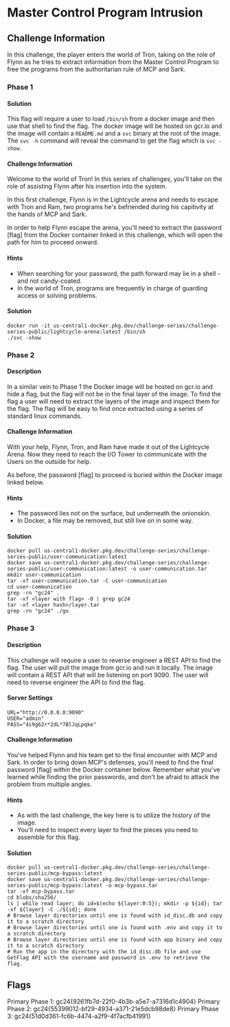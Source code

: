 # Master Control Program Intrusion

## Challenge Information

In this challenge, the player enters the world of Tron, taking on the role of
Flynn as he tries to extract information from the Master Control Program to
free the programs from the authoritarian rule of MCP and Sark.

### Phase 1

#### Solution

This flag will require a user to load `/bin/sh` from a docker image and then
use that shell to find the flag. The docker image will be hosted on gcr.io
and the image will contain a `README.md` and a `svc` binary at the root of 
the image. The `svc -h` command will reveal the command to get the flag which
is `svc -show`.

#### Challenge Information

Welcome to the world of Tron! In this series of challenges, you'll take on
the role of assisting Flynn after his insertion into the system.

In this first challenge, Flynn is in the Lightcycle arena and needs to
escape with Tron and Ram, two programs he's befriended during his capitivity
at the hands of MCP and Sark.

In order to help Flynn escape the arena, you'll need to extract the password [flag] 
from the Docker container linked in this challenge, which will open the path
for him to proceed onward.

#### Hints

* When searching for your password, the path forward may lie in a shell - and not candy-coated.
* In the world of Tron, programs are frequently in charge of guarding access or solving problems.

#### Solution

```
docker run -it us-central1-docker.pkg.dev/challenge-series/challenge-series-public/lightcycle-arena:latest /bin/sh
./svc -show
```

### Phase 2


#### Description

In a similar vein to Phase 1 the Docker image will be hosted on gcr.io and
hide a flag, but the flag will not be in the final layer of the image. To find
the flag a user will need to extract the layers of the image and inspect them
for the flag. The flag will be easy to find once extracted using a series of
standard linux commands.

#### Challenge Information

With your help, Flynn, Tron, and Ram have made it out of the Lightcycle Arena. Now
they need to reach the I/O Tower to communicate with the Users on the outside for
help.

As before, the password [flag] to proceed is buried within the Docker image linked below.

#### Hints

* The password lies not on the surface, but underneath the onionskin.
* In Docker, a file may be removed, but still live on in some way.

#### Solution

```
docker pull us-central1-docker.pkg.dev/challenge-series/challenge-series-public/user-communication:latest
docker save us-central1-docker.pkg.dev/challenge-series/challenge-series-public/user-communication:latest -o user-communication.tar
mkdir user-communication
tar -xf user-communication.tar -C user-communication
cd user-communication
grep -rn "gc24" .
tar -xf <layer with flag> -O | grep gc24
tar -xf <layer hash>/layer.tar
grep -rn "gc24" ./go
```

### Phase 3

#### Description

This challenge will require a user to reverse engineer a REST API to find the
flag. The user will pull the image from gcr.io and run it locally. The image
will contain a REST API that will be listening on port 9090. The user will
need to reverse engineer the API to find the flag. 

#### Server Settings

```env
URL="http://0.0.0.0:9090"
USER="admin"
PASS="4i9g62r*2dL*7BlJqLpqke"
```

#### Challenge Information

You've helped Flynn and his team get to the final encounter with MCP and Sark.
In order to bring down MCP's defenses, you'll need to find the final password [flag]
within the Docker container below. Remember what you've learned while finding
the prior passwords, and don't be afraid to attack the problem from multiple angles.

#### Hints

* As with the last challenge, the key here is to utilize the history of the image.
* You'll need to inspect every layer to find the pieces you need to assemble for this flag.

#### Solution

```
docker pull us-central1-docker.pkg.dev/challenge-series/challenge-series-public/mcp-bypass:latest
docker save us-central1-docker.pkg.dev/challenge-series/challenge-series-public/mcp-bypass:latest -o mcp-bypass.tar
tar -xf mcp-bypass.tar
cd blobs/sha256/
ls | while read layer; do id=$(echo ${layer:0:5}); mkdir -p ${id}; tar -xf ${layer} -C ./${id}; done
# Browse layer directories until one is found with id_disc.db and copy it to a scratch directory
# Browse layer directories until one is found with .env and copy it to a scratch directory
# Browse layer directories until one is found with app binary and copy it to a scratch directory
# Run the app in the directory with the id_disc.db file and use GetFlag API with the username and password in .env to retrieve the flag.
```

## Flags

Primary Phase 1: gc24{9261fb7d-22f0-4b3b-a5e7-a7316d1c4904}
Primary Phase 2: gc24{55399012-bf29-4934-a371-21e5dcb98de8}
Primary Phase 3: gc24{51d0d361-fc6b-4474-a2f9-4f7acfb41991}
